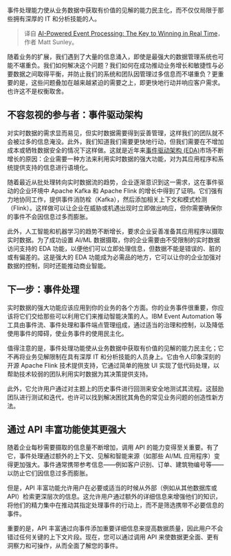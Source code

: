 
<!--
title: 人工智能驱动的事件处理：制胜实时的关键
cover: https://cdn.thenewstack.io/media/2024/05/66fe66db-data.jpg
-->

事件处理能力使从业务数据中获取有价值的见解的能力民主化，而不仅仅局限于那些拥有深厚的 IT 和分析技能的人。

> 译自 [AI-Powered Event Processing: The Key to Winning in Real Time](https://thenewstack.io/ai-powered-event-processing-the-key-to-winning-in-real-time/)，作者 Matt Sunley。

随着业务的扩展，我们遇到了大量的信息涌入，即使是最强大的数据管理系统也可能不堪重负。我们如何解决这个问题？我们如何在成功推动业务增长和敏捷性与必要数据之间取得平衡，并防止我们的系统和团队因管理过多信息而不堪重负？更重要的是，这些问题叠加在越来越紧迫的需要之上，即更快地行动并响应客户需求。也许这不是权衡取舍。

## 不容忽视的参与者：事件驱动架构

对实时数据的需求显而易见，但实时数据需要得到妥善管理，这样我们的团队就不会被过多的信息淹没。此外，我们知道我们需要更快地行动，但我们需要在不增加成本或牺牲数据安全的情况下这样做。这就是近年来[事件驱动架构 (EDA)](https://thenewstack.io/event-driven-architecture-wave-future/)市场不断增长的原因：企业需要一种方法来利用实时数据的强大功能，对为其应用程序和系统提供支持的信息进行语境化。

随着最近从批处理转向实时数据流的趋势，企业逐渐意识到这一需求，这在事件驱动的企业环境中 Apache Kafka 和 Apache Flink 的增长中得到了证明。它们强有力地协同工作，提供事件消防栓（Kafka），然后添加相关上下文和模式检测（Flink）。这样做可以让企业在威胁或机遇出现时立即做出响应，但你需要确保你的事件不会因信息过多而膨胀。

此外，人工智能和机器学习的趋势不断增长，要求企业妥善准备其应用程序以摄取实时数据。为了成功设置 AI/ML 数据摄取，你的企业需要由不受限制的实时数据访问支持的 EDA 功能，以便他们可以立即处理信息，但数据不能是错误的、脏的或有偏差的。这是强大的 EDA 功能成为必需品的地方，它可以让你的企业加强对数据的控制，同时还能推动商业智能。

## 下一步：事件处理

实时数据的强大功能应该应用到你的业务的各个方面。你的业务事件很重要，你应该将它们交给那些可以利用它们来推动智能决策的人。IBM Event Automation 等工具由事件流、事件处理和事件端点管理组成，通过适当的治理和控制，以及降低使用事件的障碍，使业务事件的使用民主化。

值得注意的是，事件处理功能使从业务数据中获取有价值的见解的能力民主化；它不再将业务见解限制在具有深厚 IT 和分析技能的人员身上。它由令人印象深刻的开源 Apache Flink 技术提供支持，它通过简单的拖放 UI 实现了低代码处理，以帮助技术较弱的团队利用实时数据为其决策提供支持。

此外，它允许用户通过对主题上的历史事件进行回测来安全地测试其流程。这鼓励团队进行测试和迭代，也许可以找到解决困扰其角色的常见业务问题的创造性新方法。

## 通过 API 丰富功能使其更强大

随着企业每秒需要摄取的信息量不断增加，调用 API 的能力变得至关重要。有了它，事件处理通过额外的上下文、见解和智能来源（如那些 AI/ML 应用程序）变得更加强大。事件通常携带参考信息——例如客户识别、订单、建筑物编号等——以防止它们因信息过多而膨胀。

但是，API 丰富功能允许用户在必要或适当的时候从外部（例如从其他数据库或 API）检索更深层次的信息。这允许用户通过额外的详细信息来增强他们的知识，将他们的精力集中在推动其指定处理事件的行动上，而不是筛选携带不必要信息的事件。

重要的是，API 丰富通过向事件添加重要详细信息来提高数据质量，因此用户不会错过任何关键的上下文片段。现在，您可以通过调用 API 来使数据更全面、更有洞察力和可操作，从而全面了解您的事件。
